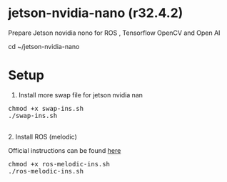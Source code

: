 # jetson-nvidia-nano (r32.4.2)
Prepare Jetson novidia nono for ROS , Tensorflow OpenCV and Open AI

cd ~/jetson-nvidia-nano
# Setup
1. Install more swap file for jetson nvidia nan
<div class="highlight highlight-source-shell"><pre>
chmod +x swap-ins.sh
./swap-ins.sh
</pre></div>
<br>
2. Install ROS (melodic)<br>
<p>Official instructions can be found <a href="http://wiki.ros.org/melodic/Installation/Ubuntu" rel="nofollow">here</a></p>
<div class="highlight highlight-source-shell"><pre>
chmod +x ros-melodic-ins.sh
./ros-melodic-ins.sh
</pre></div>


  
